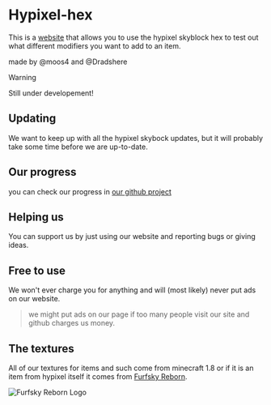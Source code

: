 # Hypixel-hex
This is a [website](https://moos4.github.io/hypixel-hex.io/) that allows you to use the hypixel skyblock hex to test out what different modifiers you want to add to an item.

made by @moos4 and @Dradshere

> [!WARNING]
> Still under developement!

## Updating
We want to keep up with all the hypixel skybock updates, but it will probably take some time before we are up-to-date.

## Our progress
you can check our progress in [our github project](https://github.com/users/moos4/projects/1)

## Helping us
You can support us by just using our website and reporting bugs or giving ideas.

## Free to use
We won't ever charge you for anything and will (most likely) never put ads on our website.
> we might put ads on our page if too many people visit our site and github charges us money.

## The textures
All of our textures for items and such come from minecraft 1.8 or if it is an item from hypixel itself it comes from [Furfsky Reborn](https://furfsky.net/).

![Furfsky Reborn Logo](https://github.com/user-attachments/assets/83522c4d-fa5f-4e79-bc2a-6008103eb059)

